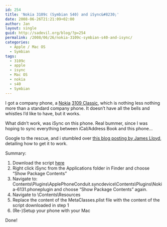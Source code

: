 ```yaml
---
id: 254
title: 'Nokia 3109c (Symbian S40) and iSync&#8230;'
date: 2008-06-26T21:21:09+02:00
author: Jan
layout: single
guid: http://sadevil.org/blog/?p=254
permalink: /2008/06/26/nokia-3109c-symbian-s40-and-isync/
categories:
  - Apple / Mac OS
  - Symbian
tags:
  - 3109c
  - apple
  - isync
  - Mac OS
  - nokia
  - s40
  - Symbian
---
```

I got a company phone, a <a href="http://www.nokia.com" target="_blank">Nokia</a> <a href="http://www.nokia.co.uk/A4423231" target="_blank">3109 Classic</a>, which is nothing less nothing more than a standard company phone. It doesn&#8217;t have all the bells and whistles I&#8217;d like to have, but it works.

What didn&#8217;t work, was iSync on this phone. Real bummer, since I was hoping to sync everything between iCal/Address Book and this phone&#8230;

Google to the rescue, and i stumbled over <a href="https://jameslloydjames.blogspot.be/p/nokia-series-40-isync-plugin.html" target="_blank">this blog posting by James Lloyd</a>, detailing how to get it to work.

Summary:

  1. Download the script <a href="https://jameslloydjames.blogspot.be/p/nokia-series-40-isync-plugin.html" target="_blank">here</a>
  2. Right click iSync from the Applications folder in Finder and choose &#8220;Show Package Contents&#8221;
  3. Navigate to: Contents\Plugins\ApplePhoneConduit.syncdevice\Contents\Plugins\Nokia-6131.phoneplugin and choose &#8220;Show Package Contents&#8221; again.
  4. Navigate to \Contents\Resources
  5. Replace the content of the MetaClasses.plist file with the content of the script downloaded in step 1
  6. (Re-)Setup your phone with your Mac

Done!